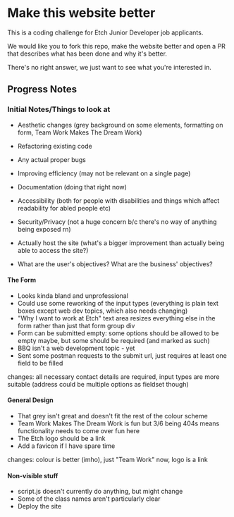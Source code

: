 # Make this website better

This is a coding challenge for Etch Junior Developer job applicants.

We would like you to fork this repo, make the website better and open a PR that describes what has been done and why it's better.

There's no right answer, we just want to see what you're interested in.

## Progress Notes

### Initial Notes/Things to look at

- Aesthetic changes (grey background on some elements, formatting on form, Team Work Makes The Dream Work)
- Refactoring existing code
- Any actual proper bugs
- Improving efficiency (may not be relevant on a single page)
- Documentation (doing that right now)
- Accessibility (both for people with disabilities and things which affect readability for abled people etc)
- Security/Privacy (not a huge concern b/c there's no way of anything being exposed rn)
- Actually host the site (what's a bigger improvement than actually being able to access the site?)

- What are the user's objectives? What are the business' objectives?

#### The Form
- Looks kinda bland and unprofessional
- Could use some reworking of the input types (everything is plain text boxes except web dev topics, which also needs changing)
- "Why I want to work at Etch" text area resizes everything else in the form rather than just that form group div
- Form can be submitted empty: some options should be allowed to be empty maybe, but some should be required (and marked as such)
- BBQ isn't a web development topic - yet
- Sent some postman requests to the submit url, just requires at least one field to be filled

changes: all necessary contact details are required, input types are more suitable (address could be multiple options as fieldset though)

#### General Design
- That grey isn't great and doesn't fit the rest of the colour scheme
- Team Work Makes The Dream Work is fun but 3/6 being 404s means functionality needs to come over fun here
- The Etch logo should be a link
- Add a favicon if I have spare time

changes: colour is better (imho), just "Team Work" now, logo is a link

#### Non-visible stuff
- script.js doesn't currently do anything, but might change
- Some of the class names aren't particularly clear
- Deploy the site